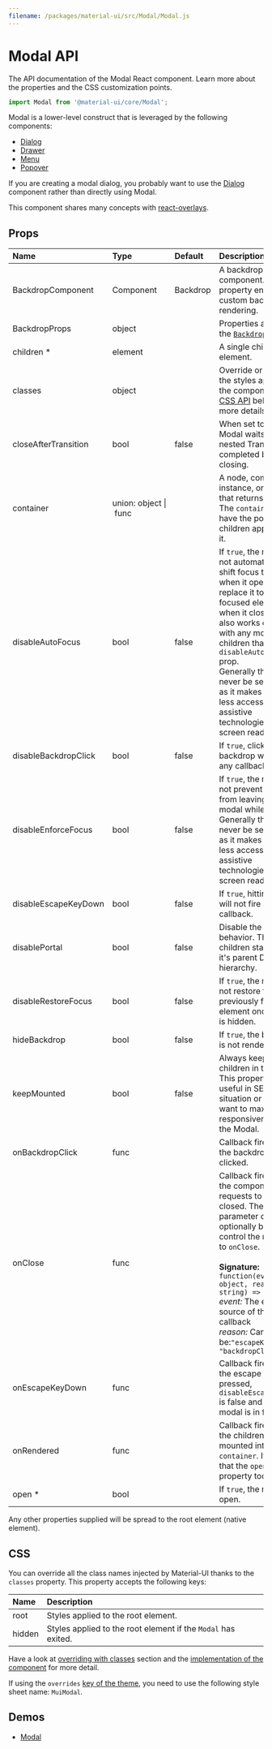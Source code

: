 ```yaml
---
filename: /packages/material-ui/src/Modal/Modal.js
---
```


<!--- This documentation is automatically generated, do not try to edit it. -->

# Modal API

<p class="description">The API documentation of the Modal React component. Learn more about the properties and the CSS customization points.</p>

```js
import Modal from '@material-ui/core/Modal';
```

Modal is a lower-level construct that is leveraged by the following components:

- [Dialog](/api/dialog/)
- [Drawer](/api/drawer/)
- [Menu](/api/menu/)
- [Popover](/api/popover/)

If you are creating a modal dialog, you probably want to use the [Dialog](/api/dialog/) component
rather than directly using Modal.

This component shares many concepts with [react-overlays](https://react-bootstrap.github.io/react-overlays/#modals).

## Props

| Name | Type | Default | Description |
|:-----|:-----|:--------|:------------|
| <span class="prop-name">BackdropComponent</span> | <span class="prop-type">Component</span> | <span class="prop-default">Backdrop</span> | A backdrop component. This property enables custom backdrop rendering. |
| <span class="prop-name">BackdropProps</span> | <span class="prop-type">object</span> |   | Properties applied to the [`Backdrop`](/api/backdrop/) element. |
| <span class="prop-name required">children *</span> | <span class="prop-type">element</span> |   | A single child content element. |
| <span class="prop-name">classes</span> | <span class="prop-type">object</span> |   | Override or extend the styles applied to the component. See [CSS API](#css-api) below for more details. |
| <span class="prop-name">closeAfterTransition</span> | <span class="prop-type">bool</span> | <span class="prop-default">false</span> | When set to true the Modal waits until a nested Transition is completed before closing. |
| <span class="prop-name">container</span> | <span class="prop-type">union:&nbsp;object&nbsp;&#124;<br>&nbsp;func<br></span> |   | A node, component instance, or function that returns either. The `container` will have the portal children appended to it. |
| <span class="prop-name">disableAutoFocus</span> | <span class="prop-type">bool</span> | <span class="prop-default">false</span> | If `true`, the modal will not automatically shift focus to itself when it opens, and replace it to the last focused element when it closes. This also works correctly with any modal children that have the `disableAutoFocus` prop.<br>Generally this should never be set to `true` as it makes the modal less accessible to assistive technologies, like screen readers. |
| <span class="prop-name">disableBackdropClick</span> | <span class="prop-type">bool</span> | <span class="prop-default">false</span> | If `true`, clicking the backdrop will not fire any callback. |
| <span class="prop-name">disableEnforceFocus</span> | <span class="prop-type">bool</span> | <span class="prop-default">false</span> | If `true`, the modal will not prevent focus from leaving the modal while open.<br>Generally this should never be set to `true` as it makes the modal less accessible to assistive technologies, like screen readers. |
| <span class="prop-name">disableEscapeKeyDown</span> | <span class="prop-type">bool</span> | <span class="prop-default">false</span> | If `true`, hitting escape will not fire any callback. |
| <span class="prop-name">disablePortal</span> | <span class="prop-type">bool</span> | <span class="prop-default">false</span> | Disable the portal behavior. The children stay within it's parent DOM hierarchy. |
| <span class="prop-name">disableRestoreFocus</span> | <span class="prop-type">bool</span> | <span class="prop-default">false</span> | If `true`, the modal will not restore focus to previously focused element once modal is hidden. |
| <span class="prop-name">hideBackdrop</span> | <span class="prop-type">bool</span> | <span class="prop-default">false</span> | If `true`, the backdrop is not rendered. |
| <span class="prop-name">keepMounted</span> | <span class="prop-type">bool</span> | <span class="prop-default">false</span> | Always keep the children in the DOM. This property can be useful in SEO situation or when you want to maximize the responsiveness of the Modal. |
| <span class="prop-name">onBackdropClick</span> | <span class="prop-type">func</span> |   | Callback fired when the backdrop is clicked. |
| <span class="prop-name">onClose</span> | <span class="prop-type">func</span> |   | Callback fired when the component requests to be closed. The `reason` parameter can optionally be used to control the response to `onClose`.<br><br>**Signature:**<br>`function(event: object, reason: string) => void`<br>*event:* The event source of the callback<br>*reason:* Can be:`"escapeKeyDown"`, `"backdropClick"` |
| <span class="prop-name">onEscapeKeyDown</span> | <span class="prop-type">func</span> |   | Callback fired when the escape key is pressed, `disableEscapeKeyDown` is false and the modal is in focus. |
| <span class="prop-name">onRendered</span> | <span class="prop-type">func</span> |   | Callback fired once the children has been mounted into the `container`. It signals that the `open={true}` property took effect. |
| <span class="prop-name required">open *</span> | <span class="prop-type">bool</span> |   | If `true`, the modal is open. |

Any other properties supplied will be spread to the root element (native element).

## CSS

You can override all the class names injected by Material-UI thanks to the `classes` property.
This property accepts the following keys:


| Name | Description |
|:-----|:------------|
| <span class="prop-name">root</span> | Styles applied to the root element.
| <span class="prop-name">hidden</span> | Styles applied to the root element if the `Modal` has exited.

Have a look at [overriding with classes](/customization/overrides/#overriding-with-classes) section
and the [implementation of the component](https://github.com/mui-org/material-ui/blob/master/packages/material-ui/src/Modal/Modal.js)
for more detail.

If using the `overrides` [key of the theme](/customization/themes/#css),
you need to use the following style sheet name: `MuiModal`.

## Demos

- [Modal](/utils/modal/)

